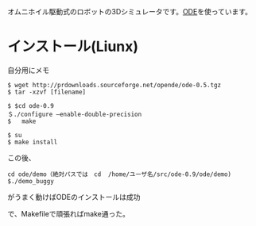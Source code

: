 オムニホイル駆動式のロボットの3Dシミュレータです。[ODE](https://www.ode.org/)を使っています。

# インストール(Liunx)
自分用にメモ

```
$ wget http://prdownloads.sourceforge.net/opende/ode-0.5.tgz
$ tar -xzvf [filename]

$ $cd ode-0.9
＄./configure –enable-double-precision
$   make

$ su
$ make install
```

この後、
```
cd ode/demo（絶対パスでは　cd  /home/ユーザ名/src/ode-0.9/ode/demo)
$./demo_buggy
```
がうまく動けばODEのインストールは成功


で、Makefileで頑張ればmake通った。
